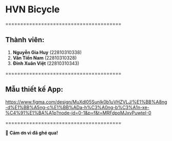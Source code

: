 # HVN Bicycle

=======================================

## Thành viên:

1. **Nguyễn Gia Huy** (22810310338)
2. **Văn Tiến Nam** (22810310328)
3. **Đinh Xuân Việt** (22810310343)

=======================================

## Mẫu thiết kế App:

https://www.figma.com/design/MuXdl05SunIk0b1uVHZVLJ/%E1%BB%A8ng-d%E1%BB%A5ng-c%E1%BB%ADa-h%C3%A0ng-b%C3%A1n-xe-%C4%91%E1%BA%A1p?node-id=0-1&p=f&t=MRFdpoMJxvPuwteI-0

=======================================

🙏 **Cảm ơn vì đã ghé qua!**
